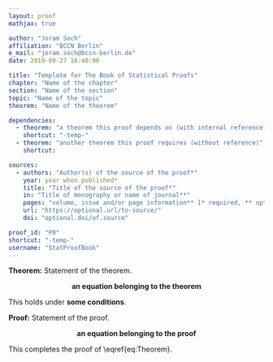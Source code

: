 ```yaml
---
layout: proof
mathjax: true

author: "Joram Soch"
affiliation: "BCCN Berlin"
e_mail: "joram.soch@bccn-berlin.de"
date: 2019-09-27 16:40:00

title: "Template for The Book of Statistical Proofs"
chapter: "Name of the chapter"
section: "Name of the section"
topic: "Name of the topic"
theorem: "Name of the theorem"

dependencies:
  - theorem: "a theorem this proof depends on (with internal reference)"
    shortcut: "-temp-"
  - theorem: "another theorem this proof requires (without reference)"
    shortcut: 

sources:
  - authors: "Author(s) of the source of the proof*"
    year: year when published*
    title: "Title of the source of the proof*"
    in: "Title of monography or name of journal**"
    pages: "volume, issue and/or page information** [* required, ** optional]"
    url: "https://optional.url/to-source/"
    doi: "optional.doi/of.source"

proof_id: "P0"
shortcut: "-temp-"
username: "StatProofBook"
---
```



**Theorem:** Statement of the theorem.

$$ \label{eq:Theorem}
\textbf{an equation belonging to the theorem}
$$

This holds under $\textbf{some conditions}$.


**Proof:** Statement of the proof.

$$ \label{eq:Proof}
\textbf{an equation belonging to the proof}
$$

This completes the proof of \eqref{eq:Theorem}.